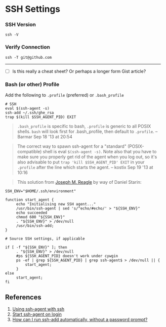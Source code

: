 # SSH Settings

### SSH Version

```
ssh -V
```

### Verify Connection

```
ssh -T git@github.com
```

---
- [ ] Is this really a cheat sheet? Or perhaps a longer form Gist article?

### Bash (or other) Profile

Add the following to `.profile` (preferred) or `.bash_profile`
```
# SSH
eval $(ssh-agent -s)
ssh-add ~/.ssh/ghe_rsa
trap $(kill $SSH_AGENT_PID) EXIT
```

>`.bash_profile` is specific to bash, `.profile` is generic to all POSIX shells. `bash` will look first for .bash_profile, then default to `.profile`. – Barmar Sep 18 '13 at 20:54

>The correct way to spawn ssh-agent for a "standard" (POSIX-compatible) shell is eval `$(ssh-agent -s)`. Note also that you have to make sure you properly get rid of the agent when you log out, so it's also advisable to put `trap 'kill $SSH_AGENT_PID' EXIT` in your `.profile` after the line which starts the agent. – kostix Sep 19 '13 at 10:16 

>This solution from [Joseph M. Reagle](https://www.cygwin.com/ml/cygwin/2001-06/msg00537.html) by way of Daniel Starin:

```
SSH_ENV="$HOME/.ssh/environment"

function start_agent {
     echo "Initialising new SSH agent..."
     /usr/bin/ssh-agent | sed 's/^echo/#echo/' > "${SSH_ENV}"
     echo succeeded
     chmod 600 "${SSH_ENV}"
     . "${SSH_ENV}" > /dev/null
     /usr/bin/ssh-add;
}

# Source SSH settings, if applicable

if [ -f "${SSH_ENV}" ]; then
     . "${SSH_ENV}" > /dev/null
     #ps ${SSH_AGENT_PID} doesn't work under cywgin
     ps -ef | grep ${SSH_AGENT_PID} | grep ssh-agent$ > /dev/null || {
         start_agent;
     }
else
     start_agent;
fi
```

## References

1. [Using ssh-agent with ssh](http://mah.everybody.org/docs/ssh)
1. [Start ssh-agent on login](https://stackoverflow.com/a/18915067/6146580)
1. [How can I run ssh-add automatically, without a password prompt?](https://unix.stackexchange.com/a/90869)
